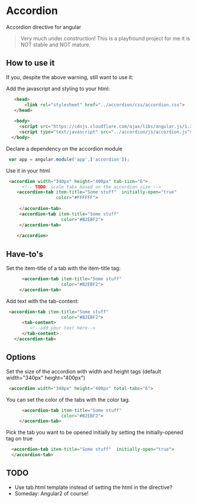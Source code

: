 # Accordion

Accordion directive for angular

> Very much under construction!
> This is a playfround project for me it is NOT stable and NOT mature.

## How to use it 
If you, despite the above warning, still want to use it:

Add the javascript and styling to your html:

```html
   <head>
       <link rel="stylesheet" href="../accordion/css/accordion.css">
   </head>
   
   <body>
     <script src="https://cdnjs.cloudflare.com/ajax/libs/angular.js/1.3.14/angular.min.js"></script>
     <script type="text/javascript" src="../accordion/js/accordion.js"></script>
  </body>
```
Declare a dependency on the accordion module
```javascript
 var app = angular.module('app',['accordion']);
```

Use it in your html
```html
 <accordion width="340px" height="400px" tab-size="6">
      <!-- TODO: scale tabs based on the accordion size -->
    <accordion-tab item-title="Some stuff"  initially-open="true"
                   color="#FFFFFF">
    
     </accordion-tab>
     <accordion-tab item-title="Some stuff"
                     color="#B2EBF2">
     </accordion-tab>
      
    </accordion>   
```

## Have-to's

 Set the item-title of a tab with the item-title tag:

```html
      <accordion-tab item-title="Some stuff"
                     color="#B2EBF2">
     </accordion-tab>
```

Add text with the tab-content:

```html
 <accordion-tab item-title="Some stuff"
                     color="#B2EBF2">
      <tab-content>
         <!--add your text here-->
      </tab-content>
   </accordion-tab>
```

## Options

Set the size of the accordion with width and height tags (default width="340px" height="400px")
```html
 <accordion width="340px" height="400px" total-tabs="6">
 ```

You can set the color of the tabs with the color tag.
```html
      <accordion-tab item-title="Some stuff"
                     color="#B2EBF2">
     </accordion-tab>
```

Pick the tab you want to be opened initially by setting the initially-opened tag on true
```html
  <accordion-tab item-title="Some stuff"  initially-open="true">
  </accordion-tab>
 ```
## TODO
* Use tab.html template instead of setting the html in the directive?
* Someday: Angular2 of course!






